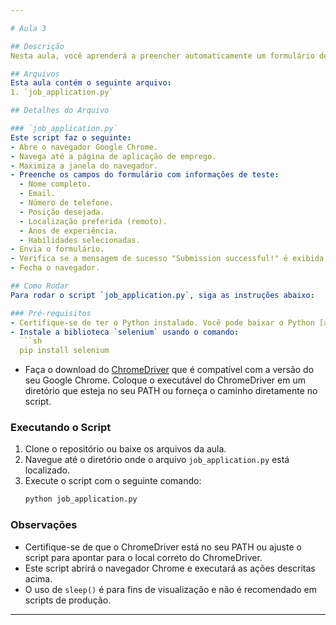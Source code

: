 ```yaml
---

# Aula 3

## Descrição
Nesta aula, você aprenderá a preencher automaticamente um formulário de aplicação de emprego utilizando a biblioteca Selenium em Python. Você criará um script que navega até uma página de formulário, preenche os campos necessários, e verifica a mensagem de sucesso após o envio.

## Arquivos
Esta aula contém o seguinte arquivo:
1. `job_application.py`

## Detalhes do Arquivo

### `job_application.py`
Este script faz o seguinte:
- Abre o navegador Google Chrome.
- Navega até a página de aplicação de emprego.
- Maximiza a janela do navegador.
- Preenche os campos do formulário com informações de teste:
  - Nome completo.
  - Email.
  - Número de telefone.
  - Posição desejada.
  - Localização preferida (remoto).
  - Anos de experiência.
  - Habilidades selecionadas.
- Envia o formulário.
- Verifica se a mensagem de sucesso "Submission successful!" é exibida.
- Fecha o navegador.

## Como Rodar
Para rodar o script `job_application.py`, siga as instruções abaixo:

### Pré-requisitos
- Certifique-se de ter o Python instalado. Você pode baixar o Python [aqui](https://www.python.org/downloads/).
- Instale a biblioteca `selenium` usando o comando:
  ```sh
  pip install selenium
  ```
- Faça o download do [ChromeDriver](https://sites.google.com/a/chromium.org/chromedriver/downloads) que é compatível com a versão do seu Google Chrome. Coloque o executável do ChromeDriver em um diretório que esteja no seu PATH ou forneça o caminho diretamente no script.

### Executando o Script
1. Clone o repositório ou baixe os arquivos da aula.
2. Navegue até o diretório onde o arquivo `job_application.py` está localizado.
3. Execute o script com o seguinte comando:
   ```sh
   python job_application.py
   ```

### Observações
- Certifique-se de que o ChromeDriver está no seu PATH ou ajuste o script para apontar para o local correto do ChromeDriver.
- Este script abrirá o navegador Chrome e executará as ações descritas acima.
- O uso de `sleep()` é para fins de visualização e não é recomendado em scripts de produção. 
---
```

